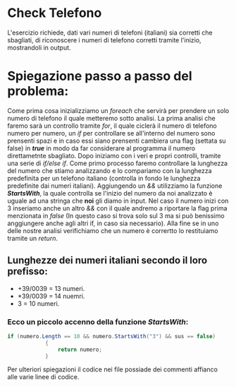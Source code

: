 # Check Telefono
L'esercizio richiede, dati vari numeri di telefoni (italiani) sia corretti che sbagliati, di riconoscere i numeri di telefono corretti tramite l'inizio, mostrandoli in output. 

# Spiegazione passo a passo del problema:

Come prima cosa inizializziamo un *foreach* che servirà per prendere un solo numero di telefono il quale metteremo sotto analisi. La prima analisi che faremo sarà un controllo tramite *for*, il quale ciclerà il numero di telefono numero per numero, un *if* per controllare se all'interno del numero sono prensenti spazi e in caso essi siano prensenti cambiera una flag (settata su false) in ***true*** in modo da far considerare al programma il numero direttametnte sbagliato. Dopo iniziamo con i veri e propri controlli, tramite una serie di *if/else if*. Come primo processo faremo controllare la lunghezza del numero che stiamo analizzando e lo compariamo con la lunghezza predefinita per un telefono italiano (controlla in fondo le lunghezza predefinite dai numeri italiani). Aggiungendo un *&&* utilizziamo la funzione ***StartsWith***, la quale controlla se l'inizio del numero da noi analizzato è uguale ad una stringa che **noi** gli diamo in input. Nel caso il numero inizi con 3 inseriamo anche un altro *&&* con il quale andremo a riportare la flag prima menzionata in *false* (In questo caso si trova solo sul 3 ma si può benissimo anggiungere anche agli altri if, in caso sia necessario). Alla fine se in uno delle nostre analisi verifichiamo che un numero è corrertto lo restituiamo tramite un *return*. 

## Lunghezze dei numeri italiani secondo il loro prefisso:
  * +39/0039 = 13 numeri.
  * *39/0039 = 14 nuemri.  
  * 3 = 10 numeri.


### Ecco un piccolo accenno della funzione ***StartsWith***:

```C#
if (numero.Length == 10 && numero.StartsWith("3") && sus == false)
            {
                return numero; 
            }
```
Per ulteriori spiegazioni il codice nei file possiade dei commenti affianco alle varie linee di codice.
